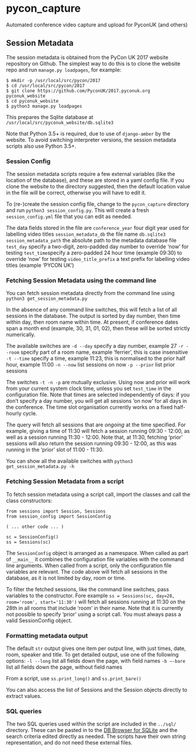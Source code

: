 # pycon_capture
Automated conference video capture and upload for PyconUK (and others)

## Session Metadata
The session metadata is obtained from the PyCon UK 2017 website repository on Github. The simplest way to do this is to clone the website repo and run `manage.py loadpages`, for example:

```
$ mkdir -p /usr/local/src/pycon/2017
$ cd /usr/local/src/pycon/2017
$ git clone https://github.com/PyconUK/2017.pyconuk.org pyconuk_website
$ cd pyconuk_website
$ python3 manage.py loadpages
```

This prepares the Sqlite database at
`/usr/local/src/pyconuk_website/db.sqlite3`

Note that Python 3.5+ is required, due to use of `django-amber` by the website. To avoid switching interpreter versions, the session metadata scripts also use Python 3.5+.

### Session Config
The session metadata scripts require a few external variables (like the location of the database), and these are stored in a yaml config file. If you clone the website to the directory suggested, then the default location value in the file will be correct, otherwise you will have to edit it.

To (re-)create the session config file, change to the `pycon_capture` directory and run
`python3 session_config.py`. This will create a fresh `session_config.yml` file that you can edit as needed.

The data fields stored in the file are
`conference_year` four digit year used for labelling video titles
`session_metadata_db` the file name `db.sqlite3`
`session_metadata_path` the absolute path to the metadata database file
`test_day` specify a two-digit, zero-padded day number to override ‘now’ for testing
`test_time`specify a zero-padded 24 hour time (example 09:30) to override ’now’ for testing
`video_title_prefix` a text prefix for labelling video titles (example ‘PYCON UK’)

### Fetching Session Metadata using the command line
You can fetch session metadata directly from the command line using 
`python3 get_session_metadata.py`

In the absence of any command line switches, this will fetch a list of all sessions in the database. The output is sorted by day number, then time within day, then room name within time. At present, if conference dates span a month end (example, 30, 31, 01, 02), then these will be sorted strictly numerically.

The available switches are
`-d --day` specify a day number, example 27
`-r --room` specify part of a room name, example ‘ferrier’, this is case insensitive
`-t --time` specify a time, example 11:23, this is normalised to the prior half hour, example 11:00
`-n --now` list sessions on now
`-p --prior` list prior sessions

The switches `-t -n -p` are mutually exclusive. Using now and prior will work from your current system clock time, unless you set `test_time` in the configuration file. Note that times are selected independently of days: if you don’t specify a day number, you will get all sessions ‘on now’ for all days in the conference. The time slot organisation currently works on a fixed half-hourly cycle.

The query will fetch all sessions that are _ongoing_ at the time specified. For example, giving a time of 11:30 will fetch a session running 09:30 - 12:00, as well as a session running 11:30 - 12:00. Note that, at 11:30, fetching ‘prior’ sessions will also return the session running 09:30 - 12:00, as this was running in the ‘prior’ slot of 11:00 - 11:30.

You can show all the available switches with `python3 get_session_metadata.py -h`

### Fetching Session Metadata from a script
To fetch session metadata using a script call, import the classes and call the class constructors:

```
from sessions import Session, Sessions
from session_config import SessionConfig

( ... other code ... )

sc = SessionConfig()
ss = Sessions(sc)
```
The `SessionConfig` object is arranged as a namespace. When called as part of `__main__` it combines the configuration file variables with the command line arguments. When called from a script, only the configuration file variables are relevant. The code above will fetch all sessions in the database, as it is not limited by day, room or time.

To filter the fetched sessions, like the command line switches, pass variables to the constructor. Fore example
`ss = Sessions(sc, day=28, room='room', start='11:30')`
will fetch all sessions running at 11:30 on the 28th in all rooms that include ‘room’ in their name. Note that it is currently not possible to specify ‘prior’ using a script call. You must always pass a valid SessionConfig object.

### Formatting metadata output
The default `str` output gives one item per output line, with just times, date, room, speaker and title. To get detailed output, use one of the following options:
`-l --long` list all fields down the page, with field names
`-b —-bare` list all fields down the page, without field names

From a script, use `ss.print_long()` and  `ss.print_bare()`

You can also access the list of Sessions and the Session objects directly to extract values.

### SQL queries
The two SQL queries used within the script are included in the `../sql/` directory. These can be pasted in to the [DB Browser for SQLite](http://sqlitebrowser.org/) and the search criteria edited directly as needed. The scripts have their own string representation, and do not need these external files.




